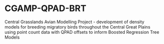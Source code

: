# CGAMP-QPAD-BRT
Central Grasslands Avian Modelling Project - development of density models for breeding migratory birds throughout the Central Great Plains using point count data with QPAD offsets to inform Boosted Regression Tree Models
